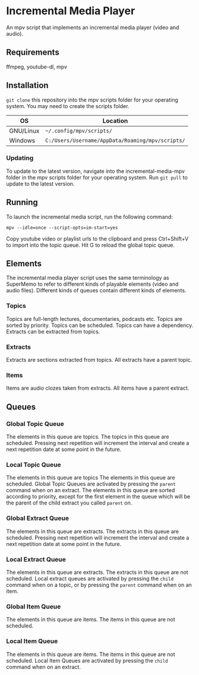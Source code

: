 # Incremental Media Player

An mpv script that implements an incremental media player (video and audio).

## Requirements

ffmpeg, youtube-dl, mpv

## Installation

`git clone` this repository into the mpv scripts folder for your operating system. You may need to create the scripts folder.

| OS | Location |
| --- | --- |
| GNU/Linux | `~/.config/mpv/scripts/` |
| Windows | `C:/Users/Username/AppData/Roaming/mpv/scripts/` |

### Updating

To update to the latest version, navigate into the incremental-media-mpv folder in the mpv scripts folder for your operating system. Run `git pull` to update to the latest version.

## Running

To launch the incremental media script, run the following command:

`mpv --idle=once --script-opts=im-start=yes`

Copy youtube video or playlist urls to the clipboard and press Ctrl+Shift+V to import into the topic queue. Hit G to reload the global topic queue.

## Elements

The incremental media player script uses the same terminology as SuperMemo to refer to different kinds of playable elements (video and audio files). Different kinds of queues contain different kinds of elements.

### Topics

Topics are full-length lectures, documentaries, podcasts etc.
Topics are sorted by priority.
Topics can be scheduled.
Topics can have a dependency.
Extracts can be extracted from topics.

### Extracts

Extracts are sections extracted from topics.
All extracts have a parent topic.

### Items

Items are audio clozes taken from extracts.
All items have a parent extract.

## Queues

### Global Topic Queue

The elements in this queue are topics.
The topics in this queue are scheduled. 
Pressing next repetition will increment the interval and create a next repetition date at some point in the future.

### Local Topic Queue

The elements in this queue are topics
The elements in this queue are scheduled.
Global Topic Queues are activated by pressing the `parent` command when on an extract.
The elements in this queue are sorted according to priority, except for the first element in the queue which will be the parent of the child extract you called `parent` on.

### Global Extract Queue

The elements in this queue are extracts.
The extracts in this queue are scheduled.
Pressing next repetition will increment the interval and create a next repetition date at some point in the future.

### Local Extract Queue

The elements in this queue are extracts.
The extracts in this queue are not scheduled.
Local extract queues are activated by pressing the `child` command when on a topic, or by pressing the `parent` command when on an item.

### Global Item Queue

The elements in this queue are items.
The items in this queue are not scheduled.

### Local Item Queue

The elements in this queue are items.
The items in this queue are not scheduled.
Local Item Queues are activated by pressing the `child` command when on an extract.
